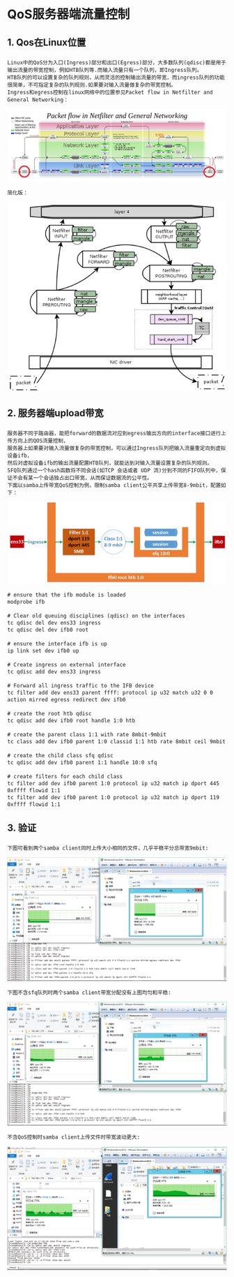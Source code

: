 
# QoS服务器端流量控制
   
   
## 1. Qos在Linux位置

### 
    Linux中的QoS分为入口(Ingress)部分和出口(Egress)部分，大多数队列(qdisc)都是用于输出流量的带宽控制，例如HTB队列等.而输入流量只有一个队列，即Ingress队列。
    HTB队列的可以设置复杂的队列规则，从而灵活的控制输出流量的带宽，而ingress队列的功能很简单，不可指定复杂的队列规则.如果要对输入流量做复杂的带宽控制。
    Ingress和egress控制在linux网络中的位置参见Packet flow in Netfilter and General Networking：
![image](https://github.com/larkguo/Architecture/blob/master/Qos/data/Netfilter-packet-flow.svg.png)
    
    简化版：
![image](https://github.com/larkguo/Architecture/blob/master/Qos/data/tc-in-linux.png)

 
## 2. 服务器端upload带宽

###
    服务器不同于路由器，能把forward的数据流对应到egress输出方向的interface接口进行上传方向上的QOS流量控制，
    服务器上如果要对输入流量做复杂的带宽控制，可以通过Ingress队列把输入流量重定向到虚拟设备ifb，
    然后对虚拟设备ifb的输出流量配置HTB队列，就能达到对输入流量设置复杂的队列规则。
    SFQ队列通过一个hash函数将不同会话(如TCP 会话或者 UDP 流)分到不同的FIFO队列中，保证不会有某一个会话独占出口带宽，从而保证数据流的公平性。
    下面以samba上传带宽QoS控制为例，限制samba client公平共享上传带宽8-9mbit，配置如下：
![image](https://github.com/larkguo/Architecture/blob/master/Qos/data/upload-qos.png)

	# ensure that the ifb module is loaded 
	modprobe ifb
		
	# Clear old queuing disciplines (qdisc) on the interfaces
	tc qdisc del dev ens33 ingress
	tc qdisc del dev ifb0 root
		
	# ensure the interface ifb is up 
	ip link set dev ifb0 up
		
	# Create ingress on external interface
	tc qdisc add dev ens33 ingress 
		 
	# Forward all ingress traffic to the IFB device
	tc filter add dev ens33 parent ffff: protocol ip u32 match u32 0 0 action mirred egress redirect dev ifb0
		
	# create the root htb qdisc
	tc qdisc add dev ifb0 root handle 1:0 htb
		
	# create the parent class 1:1 with rate 8mbit-9mbit
	tc class add dev ifb0 parent 1:0 classid 1:1 htb rate 8mbit ceil 9mbit
		
	# create the child class sfq qdisc
	tc qdisc add dev ifb0 parent 1:1 handle 10:0 sfq 
		
	# create filters for each child class
	tc filter add dev ifb0 parent 1:0 protocol ip u32 match ip dport 445 0xffff flowid 1:1
	tc filter add dev ifb0 parent 1:0 protocol ip u32 match ip dport 119 0xffff flowid 1:1

 
## 3. 验证

###
    下图可看到两个samba client同时上传大小相同的文件，几乎平稳平分总带宽9mbit:
![image](https://github.com/larkguo/Architecture/blob/master/Qos/data/SMB-HTB-IFB-SFQ.png)

    下图不含sfq队列时两个samba client带宽分配没有上图均匀和平稳:
![image](https://github.com/larkguo/Architecture/blob/master/Qos/data/SMB-HTB-IFB.png)

    不含QoS控制时samba client上传文件时带宽波动更大:
![image](https://github.com/larkguo/Architecture/blob/master/Qos/data/SMB-no-QoS.png)
